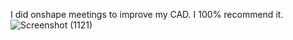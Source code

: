 I did onshape meetings to improve my CAD. I 100% recommend it. 
![Screenshot (1121)](https://github.com/user-attachments/assets/0b5ce941-84af-48ae-a27a-3e5c8e086b7a)
